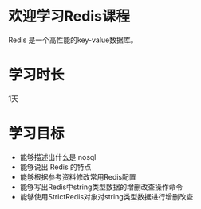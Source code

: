 # 欢迎学习Redis课程

Redis 是一个高性能的key-value数据库。

# 学习时长

1天

# 学习目标

* 能够描述出什么是 nosql 
* 能够说出 Redis 的特点
* 能够根据参考资料修改常用Redis配置
* 能够写出Redis中string类型数据的增删改查操作命令 
* 能够使用StrictRedis对象对string类型数据进行增删改查 



